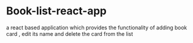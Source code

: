 # Book-list-react-app
a react based application which provides the functionality of adding book card , edit its name and delete the card from the list
